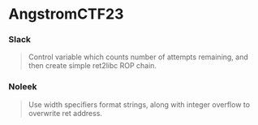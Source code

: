 AngstromCTF23
=======

<h3> Slack </h3>

> Control variable which counts number of attempts remaining, and then create simple ret2libc ROP chain.

<h3> Noleek </h3>

> Use width specifiers format strings, along with integer overflow to overwrite ret address.
